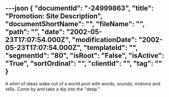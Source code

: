 ---json
{
  "documentId": "-24999863",
  "title": "Promotion: Site Description",
  "documentShortName": "",
  "fileName": "",
  "path": "",
  "date": "2002-05-23T17:07:54.000Z",
  "modificationDate": "2002-05-23T17:07:54.000Z",
  "templateId": "",
  "segmentId": "80",
  "isRoot": "False",
  "isActive": "True",
  "sortOrdinal": "",
  "clientId": "",
  "tag": ""
}
---

A whirl of ideas wake out of a world pool with words, sounds, motions and stills. Come by and take a dip into the &quot;deep.&quot;
